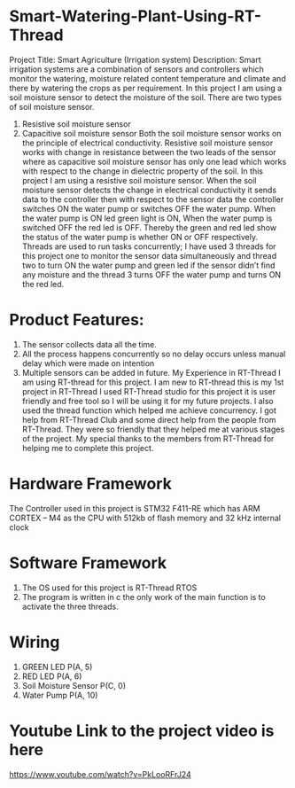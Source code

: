 # Smart-Watering-Plant-Using-RT-Thread
Project Title: Smart Agriculture (Irrigation system)
Description: Smart irrigation systems are a combination of sensors and controllers which monitor the watering, moisture related content temperature and climate and there by watering the crops as per requirement. In this project I am using a soil moisture sensor to detect the moisture of the soil.
There are two types of soil moisture sensor.
1. Resistive soil moisture sensor 
2. Capacitive soil moisture sensor
Both the soil moisture sensor works on the principle of electrical conductivity. Resistive soil moisture sensor works with change in resistance between the two leads of the sensor where as capacitive soil moisture sensor has only one lead which works with respect to the change in dielectric property of the soil. In this project I am using a resistive soil moisture sensor.
When the soil moisture sensor detects the change in electrical conductivity it sends data to the controller then with respect to the sensor data the controller switches ON the water pump or switches OFF the water pump. When the water pump is ON led green light is ON, When the water pump is switched OFF the red led is OFF. Thereby the green and red led show the status of the water pump is whether ON or OFF respectively. Threads are used to run tasks concurrently; I have used 3 threads for this project one to monitor the sensor data simultaneously and thread two to turn ON the water pump and green led if the sensor didn’t find any moisture and the thread 3 turns OFF the water pump and turns ON the red led.

# Product Features: 
1.	The sensor collects data all the time.
2.	All the process happens concurrently so no delay occurs unless manual delay which were made on intention 
3.	Multiple sensors can be added in future.
My Experience in RT-Thread
I am using RT-thread for this project. I am new to RT-thread this is my 1st project in RT-Thread I used RT-Thread studio for this project it is user friendly and free tool so I will be using it for my future projects. I also used the thread function which helped me achieve concurrency. I got help from RT-Thread Club and some direct help from the people from RT-Thread. They were so friendly that they helped me at various stages of the project. My special thanks to the members from RT-Thread for helping me to complete this project.

# Hardware Framework
The Controller used in this project is STM32 F411-RE which has ARM CORTEX – M4 as the CPU with 512kb of flash memory and 32 kHz internal clock

# Software Framework
1.	The OS used for this project is RT-Thread RTOS
2.	The program is written in c the only work of the main function is to activate the three threads.

# Wiring 
1. GREEN LED			                  P(A, 5)
2. RED LED          			          P(A, 6)
3. Soil Moisture Sensor            P(C, 0)
4. Water Pump                      P(A, 10)

# Youtube Link to the project video is here
https://www.youtube.com/watch?v=PkLooRFrJ24
